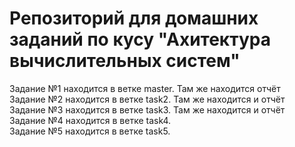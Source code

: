 # Репозиторий для домашних заданий по кусу "Ахитектура вычислительных систем"
Задание №1 находится в ветке master. Там же находится отчёт  
Задание №2 находится в ветке task2. Там же находится и отчёт  
Задание №3 находится в ветке task3. Там же находится и отчёт  
Задание №4 находится в ветке task4.  
Задание №5 находится в ветке task5.

